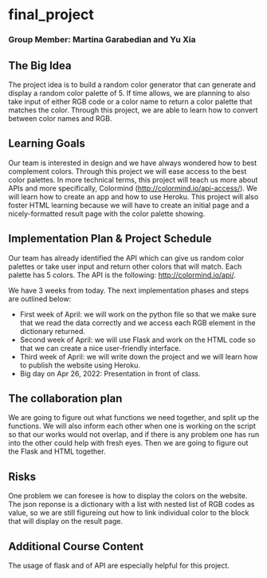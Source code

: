 # final_project

### Group Member: Martina Garabedian and Yu Xia

## The Big Idea
The project idea is to build a random color generator that can generate and display a random color palette of 5. If time allows, we are planning to also take input of either RGB code or a color name to return a color palette that matches the color. Through this project, we are able to learn how to convert between color names and RGB. 

## Learning Goals
Our team is interested in design and we have always wondered how to best complement colors. Through this project we will ease access to the best color palettes. In more technical terms, this project will teach us more about APIs and more specifically, Colormind (http://colormind.io/api-access/). We will learn how to create an app and how to use Heroku. This project will also foster HTML learning because we will have to create an initial page and a nicely-formatted result page with the color palette showing.

## Implementation Plan & Project Schedule
Our team has already identified the API which can give us random color palettes or take user input and return other colors that will match. Each palette has 5 colors. The API is the following: http://colormind.io/api/. 

We have 3 weeks from today. The next implementation phases and steps are outlined below: 
* First week of April: we will work on the python file so that we make sure that we read the data correctly and we access each RGB element in the dictionary returned.
* Second week of April: we will use Flask and work on the HTML code so that we can create a nice user-friendly interface.
* Third week of April: we will write down the project and we will learn how to publish the website using Heroku.
* Big day on Apr 26, 2022: Presentation in front of class.

## The collaboration plan 
We are going to figure out what functions we need together, and split up the functions. We will also inform each other when one is working on the script so that our works would not overlap, and if there is any problem one has run into the other could help with fresh eyes.
Then we are going to figure out the Flask and HTML together.

## Risks
One problem we can foresee is how to display the colors on the website. The json reponse is a dictionary with a list with nested list of RGB codes as value, so we are still figureing out how to link individual color to the block that will display on the result page.

## Additional Course Content
The usage of flask and of API are especially helpful for this project.


